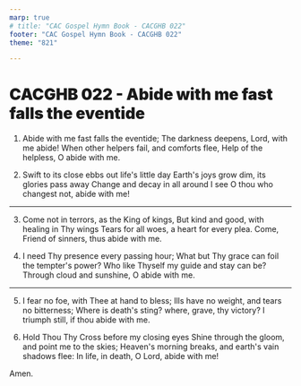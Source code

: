 ```yaml
---
marp: true
# title: "CAC Gospel Hymn Book - CACGHB 022"
footer: "CAC Gospel Hymn Book - CACGHB 022"
theme: "821"

---
```


<style>
    :root {
        font-size: 2.4em;
    }

    /* section {
        display: flex;
        flex-direction: column;
        justify-content: space-evenly;
    } */

     section ol {
        display: grid;
        grid-template-columns: 1fr 1fr;
        gap: 1.2rem;

        font-weight: 600;
     }

     h1, h2, h3 {
        grid-column: span 2;
        font-weight: 900;

     }
</style>

# CACGHB 022 - Abide with me fast falls the eventide

<style scoped>

   section {
        font-size: 2em;
    }
</style>

1. Abide with me fast falls the eventide;
   The darkness deepens, Lord, with me abide!
   When other helpers fail, and comforts flee,
   Help of the helpless, O abide with me.

2. Swift to its close ebbs out life's little day
    Earth's joys grow dim, its glories pass away
    Change and decay in all around I see
    O thou who changest not, abide with me!

---

3. Come not in terrors, as the King of kings,
    But kind and good, with healing in Thy wings
    Tears for all woes, a heart for every plea.
    Come, Friend of sinners, thus abide with me.

4. I need Thy presence every passing hour;
    What but Thy grace can foil the tempter's power?
    Who like Thyself my guide and stay can be?
    Through cloud and sunshine, O abide with me.

---

5. I fear no foe, with Thee at hand to bless;
    Ills have no weight, and tears no bitterness;
    Where is death's sting? where, grave, thy victory?
    I triumph still, if thou abide with me.

6. Hold Thou Thy Cross before my closing eyes
    Shine through the gloom, and point me to the skies;
    Heaven's morning breaks, and earth's vain shadows flee:
    In life, in death, O Lord, abide with me!

Amen.